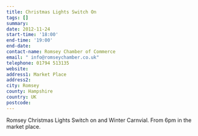 ```yaml
---
title: Christmas Lights Switch On
tags: []
summary: 
date: 2012-11-24
start-time: '18:00'
end-time: '19:00'
end-date: 
contact-name: Romsey Chamber of Commerce
email: " info@romseychamber.co.uk"
telephone: 01794 513135
website: 
address1: Market Place
address2: 
city: Romsey
county: Hampshire
country: UK
postcode: 
---
```

Romsey Christmas Lights Switch on and Winter Carnvial. From 6pm in the market place.


